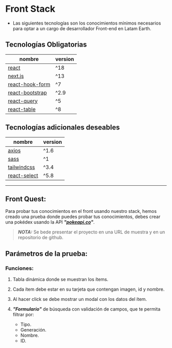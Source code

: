 


# Front Stack


- Las siguientes tecnologías son los conocimientos mínimos necesarios para optar a un cargo de desarrollador Front-end en Latam Earth.


## Tecnologías Obligatorias

| nombre | version |
|----------|-------|
| [react](https://react.dev/)    | ^18   |
| [next.js](https://nextjs.org/)    | ^13   |
| [react-hook-form](https://react-hook-form.com/)    | ^7  |
| [react-bootstrap](https://react-bootstrap.netlify.app/)    | ^2.9 |
| [react-query](https://www.npmjs.com/package/@tanstack/react-query)    | ^5   |
| [react-table](https://www.npmjs.com/package/@tanstack/react-table)    | ^8   |



## Tecnologías adicionales deseables

| nombre | version |
|----------|-------|
| [axios](https://www.npmjs.com/package/axios)    | ^1.6  |
| [sass](https://www.npmjs.com/package/sass)    | ^1   |
| [tailwindcss](https://www.npmjs.com/package/tailwindcss)    | ^3.4 |
| [react-select](https://www.npmjs.com/package/react-select)    | ^5.8 |


____
## Front Quest:


Para probar tus conocimientos en el front usando nuestro stack, hemos creado una prueba donde puedes probar tus conocimientos, debes crear una pokédex usando la API ***"[pokeapi.co](https://pokeapi.co/)"***.

> ***NOTA:*** Se bede presentar el proyecto en una URL de muestra y en un repositorio de github.


## Parámetros de la prueba:


### Funciones:

1. Tabla dinámica donde se muestran los ítems.

2.  Cada ítem debe estar en su tarjeta que contengan imagen, id y nombre.

3. Al hacer click se debe mostrar un modal con los datos del ítem.

2. ***"Formulario"*** de búsqueda con validación de campos, que te permita filtrar por:

	- Tipo.
	- Generación.
	- Nombre.
	- ID.
